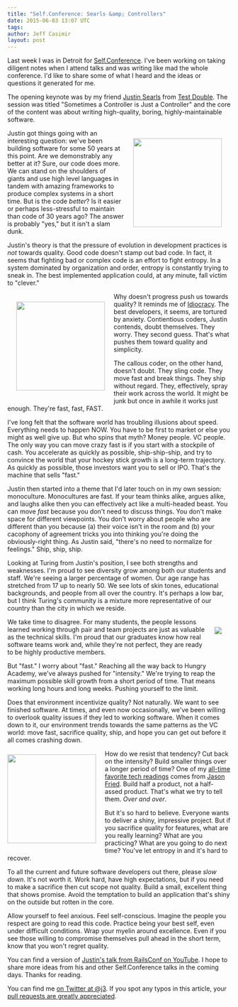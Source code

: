 ```yaml
---
title: "Self.Conference: Searls &amp; Controllers"
date: 2015-06-03 13:07 UTC
tags:
author: Jeff Casimir
layout: post
---
```


Last week I was in Detroit for [Self.Conference](http://selfconference.org/). I've been working
on taking diligent notes when I attend talks and was writing like mad the whole conference. I'd like
to share some of what I heard and the ideas or questions it generated for me.

The opening keynote was by my friend [Justin Searls](https://twitter.com/searls) from [Test Double](http://testdouble.com/).
The session was titled "Sometimes a Controller is Just a Controller" and the core of the content was about
writing high-quality, boring, highly-maintainable software.

<img src='https://pbs.twimg.com/profile_images/2360535353/20120630-face.jpg' style="width:200px; float:right; margin: 20px"/>

Justin got things going with an interesting question: we've been building software for some 50 years at this point. Are we demonstrably any better at it? Sure, our code does more. We can stand on the shoulders of giants and use high level languages in tandem with amazing frameworks to produce complex systems in a short time. But is the code *better*? Is it easier or perhaps less-stressful to maintain than code of 30 years ago? The answer is probably "yes," but it isn't a slam dunk.

Justin's theory is that the pressure of evolution in development practices is *not* towards quality. Good code doesn't stamp out bad code. In fact, it seems that fighting bad or complex code is an effort to fight entropy. In a system dominated by organization and order, entropy is constantly trying to sneak in. The best implemented application could, at any minute, fall victim to "clever."

<img src='http://www.blogcdn.com/www.mandatory.com/media/2013/08/idiocracy.jpg' style="width:200px; float:left; margin: 20px"/>

Why doesn't progress push us towards quality? It reminds me of [Idiocracy](http://www.imdb.com/title/tt0387808/). The best developers, it seems, are tortured by anxiety. Contientious coders, Justin contends, doubt themselves. They worry. They second guess. That's what pushes them toward quality and simplicity.

The callous coder, on the other hand, doesn't doubt. They sling code. They move fast and break things. They ship without regard. They, effectively, spray their work across the world. It might be junk but once in awhile it works just enough. They're fast, fast, FAST.

I've long felt that the software world has troubling illusions about speed. Everything needs to happen NOW. You have to be first to market or else you might as well give up. But who spins that myth? Money people. VC people. The only way you can move crazy fast is if you start with a stockpile of cash. You accelerate as quickly as possible, ship-ship-ship, and try to convince the world that your hockey stick growth is a long-term trajectory. As quickly as possible, those investors want you to sell or IPO. That's the machine that sells "fast."

Justin then started into a theme that I'd later touch on in my own session: monoculture. Monocultures are fast. If your team thinks alike, argues alike, and laughs alike then you can effectively act like a multi-headed beast. You can move *fast* because you don't need to discuss things. You don't make space for different viewpoints. You don't worry about people who are different than you because (a) their voice isn't in the room and (b) your cacophony of agreement tricks you into thinking you're doing the obviously-right thing. As Justin said, "there's no need to normalize for feelings." Ship, ship, ship.

Looking at Turing from Justin's position, I see both strengths and weaknesses. I'm proud to see diversity grow among both our students and staff. We're seeing a larger percentage of women. Our age range has stretched from 17 up to nearly 50. We see lots of skin tones, educational backgrounds, and people from all over the country. It's perhaps a low bar, but I think Turing's community is a mixture more representative of our country than the city in which we reside.

<img src='/images/article_images/turing-full-class.jpg' style="float:right; margin: 20px"/>

We take time to disagree. For many students, the people lessons learned working through pair and team projects are just as valuable as the technical skills. I'm proud that our graduates know how real software teams work and, while they're not perfect, they are ready to be highly productive members.

But "fast." I worry about "fast." Reaching all the way back to Hungry Academy, we've always pushed for "intensity." We're trying to reap the maximum possible skill growth from a short period of time. That means working long hours and long weeks. Pushing yourself to the limit.

 Does that environment incentivize quality? Not naturally. We want to see finished software. At times, and even now occasionally, we've been willing to overlook quality issues if they led to working software. When it comes down to it, our environment trends towards the same patterns as the VC world: move fast, sacrifice quality, ship, and hope you can get out before it all comes crashing down.

<img src='http://www.devsniper.com/wp-content/uploads/gettingrealbook.jpg' style="width:200px; float:left; margin: 10px 20px 20px 0px"/>

How do we resist that tendency? Cut back on the intensity? Build smaller things over a longer period of time? One of my [all-time favorite tech readings](https://gettingreal.37signals.com/ch05_Half_Not_Half_Assed.php) comes from [Jason Fried](https://twitter.com/jasonfried). Build half a product, not a half-assed product. That's what we try to tell them. *Over and over*.

But it's so hard to believe. Everyone wants to deliver a shiny, impressive project. But if you sacrifice quality for features, what are you really learning? What are you practicing? What are you going to do next time? You've let entropy in and it's hard to recover.

To all the current and future software developers out there, please *slow down*. It's not worth it. Work hard, have high expectations, but if you need to make a sacrifice then cut scope not quality. Build a small, excellent thing that shows promise. Avoid the temptation to build an application that's shiny on the outside but rotten in the core.

Allow yourself to feel anxious. Feel self-conscious. Imagine the people you respect are going to read this code. Practice being your best self, even under difficult conditions. Wrap your myelin around excellence. Even if you see those willing to compromise themselves pull ahead in the short term, know that you won't regret quality.

You can find a version of [Justin's talk from RailsConf on YouTube](https://www.youtube.com/watch?v=MSgR-hJjdTo). I hope to share more ideas from his and other Self.Conference talks in the coming days. Thanks for reading.

You can find me [on Twitter at @j3](https://twitter.com/j3). If you spot any typos in this article, your [pull requests are greatly appreciated](https://github.com/turingschool/blog.turing.io/blob/master/source/2015-06-03-selfconf-searls.html.markdown).
